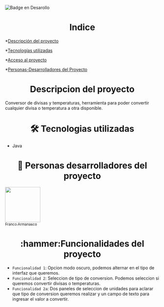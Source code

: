 ![Badge en Desarollo](https://img.shields.io/badge/STATUS-EN%20DESAROLLO-green) 

<h1 align="center">Indice</h1>

*[Descripción del proyecto](#descripción-del-proyecto)

*[Tecnologías utilizadas](#tecnologías-utilizadas)

*[Acceso al proyecto](#acceso-proyecto)

*[Personas-Desarrolladores del Proyecto](#personas-desarrolladores)

<h1 align="center">Descripcion del proyecto</h1>

Conversor de divisas y temperaturas, herramienta para poder convertir cualquier divisa o temperatura a otra disponible.

<h1 align="center"> 🛠️ Tecnologias utilizadas</h1>

* Java

<h1 align="center"> 👥 Personas desarrolladores del proyecto</h1>

[<img src="https://avatars.githubusercontent.com/u/128731027?s=400&u=f003cff27ea0b8711cd09307bdeb9bbc3e850025&v=4" width=115><br><sub>Franco Armanasco</sub>](https://github.com/FrancoArmanasco2000)

<h1 align="center"> :hammer:Funcionalidades del proyecto</h1>

- `Funcionalidad 1`: Opcion modo oscuro, podemos alternar en el tipo de interfaz que queremos.
- `Funcionalidad 2`: Seleccion de tipo de conversion. Podemos seleccion si queremos convertir divisas o temperaturas.
- `Funcionalidad 2a`: Dos paneles de seleccion de unidades para aclarar que tipo de conversion queremos realizar y un campo de texto para ingresar el valor a convertir. 

